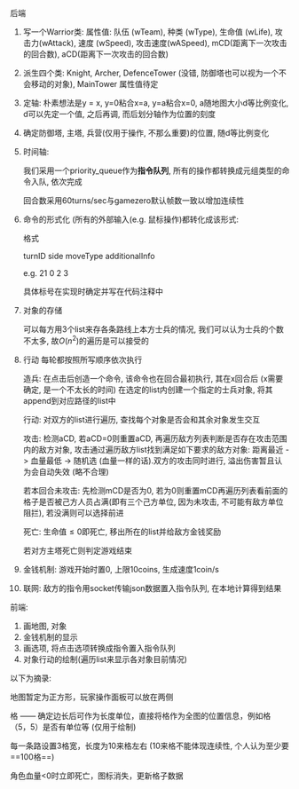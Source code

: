 后端

1. 写一个Warrior类: 属性值: 队伍 (wTeam), 种类 (wType), 生命值 (wLife), 攻击力(wAttack), 速度 (wSpeed), 攻击速度(wASpeed), mCD(距离下一次攻击的回合数), aCD(距离下一次攻击的回合数)

2. 派生四个类: Knight, Archer, DefenceTower (没错, 防御塔也可以视为一个不会移动的对象), MainTower 属性值待定

3. 定轴: 朴素想法是y = x, y=0粘合x=a, y=a粘合x=0, a随地图大小d等比例变化, d可以先定一个值, 之后再调, 而后划分轴作为位置的刻度

4. 确定防御塔, 主塔, 兵营(仅用于操作, 不那么重要)的位置, 随d等比例变化

5. 时间轴: 

   我们采用一个priority_queue作为**指令队列**, 所有的操作都转换成元组类型的命令入队, 依次完成

   回合数采用60turns/sec与gamezero默认帧数一致以增加连续性

6. 命令的形式化 (所有的外部输入(e.g. 鼠标操作)都转化成该形式: 

   格式

   turnID side moveType additionalInfo

   e.g. 21 0 2 3

   具体标号在实现时确定并写在代码注释中

7. 对象的存储

   可以每方用3个list来存各条路线上本方士兵的情况, 我们可以认为士兵的个数不太多, 故$O(n^2)$的遍历是可以接受的

8. 行动 每轮都按照所写顺序依次执行

   造兵: 在点击后创造一个命令, 该命令也在回合最初执行, 其在x回合后 (x需要确定, 是一个不太长的时间) 在选定的list内创建一个指定的士兵对象, 将其append到对应路径的list中

   行动: 对双方的list进行遍历, 查找每个对象是否会和其余对象发生交互

   攻击: 检测aCD, 若aCD=0则重置aCD, 再遍历敌方列表判断是否存在攻击范围内的敌方对象, 攻击通过遍历敌方list找到满足如下要求的敌方对象: 距离最近 -> 血量最低 -> 随机选 (血量一样的话).双方的攻击同时进行, 溢出伤害暂且认为会自动失效 (略不合理)

   若本回合未攻击: 先检测mCD是否为0, 若为0则重置mCD再遍历列表看前面的格子是否被己方人员占满(即有三个己方单位, 因为未攻击, 不可能有敌方单位阻拦), 若没满则可以选择前进

   死亡: 生命值$\leqslant 0$即死亡, 移出所在的list并给敌方金钱奖励

   若对方主塔死亡则判定游戏结束

9. 金钱机制: 游戏开始时置0, 上限10coins, 生成速度1coin/s

10. 联网: 敌方的指令用socket传输json数据置入指令队列, 在本地计算得到结果

前端:

1. 画地图, 对象
2. 金钱机制的显示
3. 画选项, 将点击选项转换成指令置入指令队列
4. 对象行动的绘制(遍历list来显示各对象目前情况)

以下为摘录:

地图暂定为正方形，玩家操作面板可以放在两侧

格 —— 确定边长后可作为长度单位，直接将格作为全图的位置信息，例如格（5，5）是否有单位等 (仅用于绘制)

每一条路设置3格宽，长度为10来格左右 (10来格不能体现连续性, 个人认为至少要==100格==)

角色血量<0时立即死亡，图标消失，更新格子数据